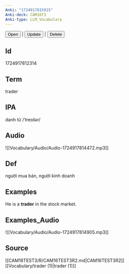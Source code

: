 ```yaml
---
Anki: "1724917815915"
Anki-deck: CAM16T3
Anki-type: LLM_Vocabulary
---
```

<button class="anki-btn-open">Open</button> | <button class="anki-btn-update">Update</button> | <button class="anki-btn-delete">Delete</button>

## Id
1724917812314
## Term
trader
## IPA
danh từ /ˈtreɪdər/
## Audio
 ![[Vocabulary/Audio/Audio-1724917814472.mp3]]
## Def
 người mua bán, người kinh doanh

## Examples
He is a **trader** in the stock market. 

## Examples_Audio
![[Vocabulary/Audio/Audio-1724917814905.mp3]]
## Source
 [[CAM16TEST3/R/CAM16TEST3R2.md|CAM16TEST3R2]] [[Vocabulary/trader (1)|trader (1)]]